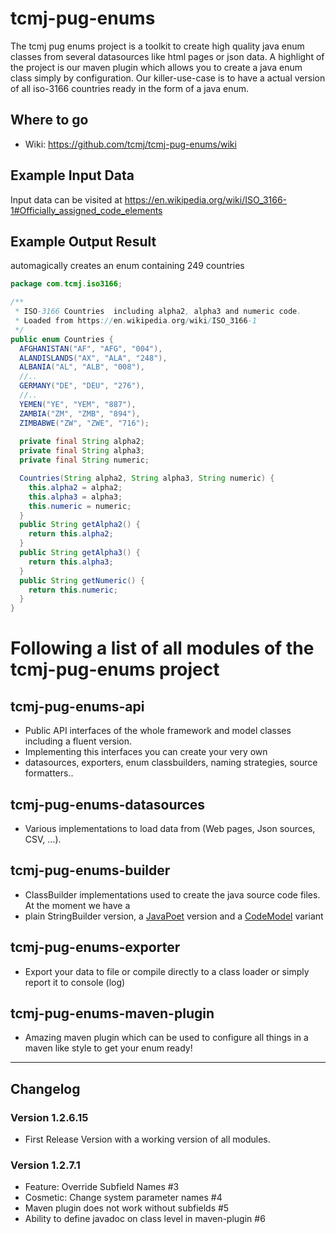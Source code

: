 # tcmj-pug-enums
The tcmj pug enums project is a toolkit to create high quality java enum classes from several datasources like html pages or json data. 
A highlight of the project is our maven plugin which allows you to create a java enum class simply by configuration.
Our killer-use-case is to have a actual version of all iso-3166 countries ready in the form of a java enum.

## Where to go
* Wiki: https://github.com/tcmj/tcmj-pug-enums/wiki



## Example Input Data
Input data can be visited at https://en.wikipedia.org/wiki/ISO_3166-1#Officially_assigned_code_elements

## Example Output Result 
automagically creates an enum containing 249 countries

```java
package com.tcmj.iso3166;

/** 
 * ISO-3166 Countries  including alpha2, alpha3 and numeric code. 
 * Loaded from https://en.wikipedia.org/wiki/ISO_3166-1
 */
public enum Countries {
  AFGHANISTAN("AF", "AFG", "004"),
  ALANDISLANDS("AX", "ALA", "248"),
  ALBANIA("AL", "ALB", "008"),
  //..
  GERMANY("DE", "DEU", "276"),
  //..
  YEMEN("YE", "YEM", "887"),
  ZAMBIA("ZM", "ZMB", "894"),
  ZIMBABWE("ZW", "ZWE", "716");
 
  private final String alpha2;
  private final String alpha3;
  private final String numeric;

  Countries(String alpha2, String alpha3, String numeric) {
    this.alpha2 = alpha2;
    this.alpha3 = alpha3;
    this.numeric = numeric;
  }
  public String getAlpha2() {
    return this.alpha2;
  }
  public String getAlpha3() {
    return this.alpha3;
  }
  public String getNumeric() {
    return this.numeric;
  }
}
```

# Following a list of all modules of the **tcmj-pug-enums** project


## tcmj-pug-enums-api
* Public API interfaces of the whole framework and model classes including a fluent version.
* Implementing this interfaces you can create your very own 
 * datasources, exporters, enum classbuilders, naming strategies, source formatters..

## tcmj-pug-enums-datasources
* Various implementations to load data from (Web pages, Json sources, CSV, ...).

## tcmj-pug-enums-builder
* ClassBuilder implementations used to create the java source code files. At the moment we have a 
 * plain StringBuilder version, a [JavaPoet](https://github.com/square/javapoet) version and a [CodeModel](https://mvnrepository.com/artifact/com.sun.codemodel/codemodel) variant

## tcmj-pug-enums-exporter
* Export your data to file or compile directly to a class loader or simply report it to console (log)

## tcmj-pug-enums-maven-plugin
*  Amazing maven plugin which can be used to configure all things in a maven like style to get your enum ready! 




---
## Changelog
### Version 1.2.6.15
* First Release Version with a working version of all modules.

### Version 1.2.7.1
* Feature: Override Subfield Names #3
* Cosmetic: Change system parameter names #4
* Maven plugin does not work without subfields #5
* Ability to define javadoc on class level in maven-plugin #6



